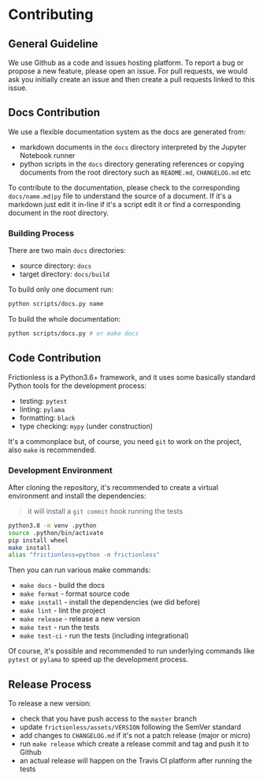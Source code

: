 # Contributing

## General Guideline

We use Github as a code and issues hosting platform. To report a bug or propose a new feature, please open an issue. For pull requests, we would ask you initially create an issue and then create a pull requests linked to this issue.

## Docs Contribution

We use a flexible documentation system as the docs are generated from:
- markdown documents in the `docs` directory interpreted by the Jupyter Notebook runner
- python scripts in the `docs` directory generating references or copying documents from the root directory such as `README.md`, `CHANGELOG.md` etc

To contribute to the documentation, please check to the corresponding `docs/name.md|py` file to understand the source of a document. If it's a markdown just edit it in-line if it's a script edit it or find a corresponding document in the root directory.

### Building Process

There are two main `docs` directories:
- source directory: `docs`
- target directory: `docs/build`

To build only one document run:

```bash
python scripts/docs.py name
```

To build the whole documentation:

```bash
python scripts/docs.py # or make docs
```

## Code Contribution

Frictionless is a Python3.6+ framework, and it uses some basically standard Python tools for the development process:
- testing: `pytest`
- linting: `pylama`
- formatting: `black`
- type checking: `mypy` (under construction)

It's a commonplace but, of course, you need `git` to work on the project, also `make` is recommended.

### Development Environment

After cloning the repository, it's recommended to create a virtual environment and install the dependencies:

> it will install a `git commit` hook running the tests

```bash
python3.8 -m venv .python
source .python/bin/activate
pip install wheel
make install
alias "frictionless=python -m frictionless"
```

Then you can run various make commands:
- `make docs` - build the docs
- `make format` - format source code
- `make install` - install the dependencies (we did before)
- `make lint` - lint the project
- `make release` - release a new version
- `make test` - run the tests
- `make test-ci` - run the tests (including integrational)

Of course, it's possible and recommended to run underlying commands like `pytest` or `pylama` to speed up the development process.

## Release Process

To release a new version:
- check that you have push access to the `master` branch
- update `frictionless/assets/VERSION` following the SemVer standard
- add changes to `CHANGELOG.md` if it's not a patch release (major or micro)
- run `make release` which create a release commit and tag and push it to Github
- an actual release will happen on the Travis CI platform after running the tests

